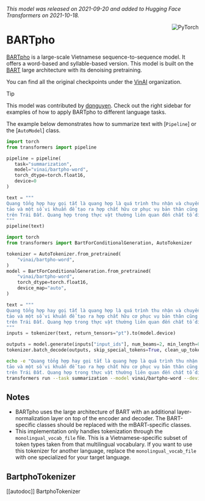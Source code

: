 <!--Copyright 2021 The HuggingFace Team. All rights reserved.

Licensed under the Apache License, Version 2.0 (the "License"); you may not use this file except in compliance with
the License. You may obtain a copy of the License at

http://www.apache.org/licenses/LICENSE-2.0

Unless required by applicable law or agreed to in writing, software distributed under the License is distributed on
an "AS IS" BASIS, WITHOUT WARRANTIES OR CONDITIONS OF ANY KIND, either express or implied. See the License for the
specific language governing permissions and limitations under the License.

⚠️ Note that this file is in Markdown but contain specific syntax for our doc-builder (similar to MDX) that may not be
rendered properly in your Markdown viewer.

-->
*This model was released on 2021-09-20 and added to Hugging Face Transformers on 2021-10-18.*

<div style="float: right;">
   <div class="flex flex-wrap space-x-1">
      <img alt="PyTorch" src="https://img.shields.io/badge/PyTorch-DE3412?style=flat&logo=pytorch&logoColor=white">
   </div>
</div>

# BARTpho

[BARTpho](https://huggingface.co/papers/2109.09701) is a large-scale Vietnamese sequence-to-sequence model. It offers a word-based and syllable-based version. This model is built on the [BART](./bart) large architecture with its denoising pretraining.

You can find all the original checkpoints under the [VinAI](https://huggingface.co/vinai/models?search=bartpho) organization.

> [!TIP]
> This model was contributed by [dqnguyen](https://huggingface.co/dqnguyen).
> Check out the right sidebar for examples of how to apply BARTpho to different language tasks.

The example below demonstrates how to summarize text with [`Pipeline`] or the [`AutoModel`] class.


<hfoptions id="usage">
<hfoption id="Pipeline">



```python
import torch
from transformers import pipeline

pipeline = pipeline(
   task="summarization",
   model="vinai/bartpho-word",
   torch_dtype=torch.float16,
   device=0
)

text = """
Quang tổng hợp hay gọi tắt là quang hợp là quá trình thu nhận và chuyển hóa năng lượng ánh sáng Mặt trời của thực vật,
tảo và một số vi khuẩn để tạo ra hợp chất hữu cơ phục vụ bản thân cũng như làm nguồn thức ăn cho hầu hết các sinh vật
trên Trái Đất. Quang hợp trong thực vật thường liên quan đến chất tố diệp lục màu xanh lá cây và tạo ra oxy như một sản phẩm phụ
"""
pipeline(text)
```

</hfoption>
<hfoption id="AutoModel">

```python
import torch
from transformers import BartForConditionalGeneration, AutoTokenizer

tokenizer = AutoTokenizer.from_pretrained(
    "vinai/bartpho-word",
)
model = BartForConditionalGeneration.from_pretrained(
    "vinai/bartpho-word",
    torch_dtype=torch.float16,
    device_map="auto",
)

text = """
Quang tổng hợp hay gọi tắt là quang hợp là quá trình thu nhận và chuyển hóa năng lượng ánh sáng Mặt trời của thực vật,
tảo và một số vi khuẩn để tạo ra hợp chất hữu cơ phục vụ bản thân cũng như làm nguồn thức ăn cho hầu hết các sinh vật
trên Trái Đất. Quang hợp trong thực vật thường liên quan đến chất tố diệp lục màu xanh lá cây và tạo ra oxy như một sản phẩm phụ
"""
inputs = tokenizer(text, return_tensors="pt").to(model.device)

outputs = model.generate(inputs["input_ids"], num_beams=2, min_length=0, max_length=20)
tokenizer.batch_decode(outputs, skip_special_tokens=True, clean_up_tokenization_spaces=False)[0]
```

</hfoption>
<hfoption id="transformers CLI">

```bash
echo -e "Quang tổng hợp hay gọi tắt là quang hợp là quá trình thu nhận và chuyển hóa năng lượng ánh sáng Mặt trời của thực vật,
tảo và một số vi khuẩn để tạo ra hợp chất hữu cơ phục vụ bản thân cũng như làm nguồn thức ăn cho hầu hết các sinh vật
trên Trái Đất. Quang hợp trong thực vật thường liên quan đến chất tố diệp lục màu xanh lá cây và tạo ra oxy như một sản phẩm phụ" | \
transformers run --task summarization --model vinai/bartpho-word --device 0
```

</hfoption>
</hfoptions>



## Notes

- BARTpho uses the large architecture of BART with an additional layer-normalization layer on top of the encoder and decoder. The BART-specific classes should be replaced with the mBART-specific classes.
- This implementation only handles tokenization through the `monolingual_vocab_file` file. This is a Vietnamese-specific subset of token types taken from that multilingual vocabulary. If you want to use this tokenizer for another language, replace the `monolingual_vocab_file` with one specialized for your target language.

## BartphoTokenizer

[[autodoc]] BartphoTokenizer
